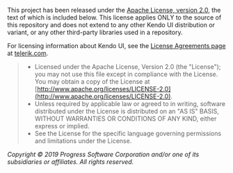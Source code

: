 This project has been released under the [Apache License, version 2.0](http://www.apache.org/licenses/LICENSE-2.0.html), the text of which is included below. This license applies ONLY to the source of this repository and does not extend to any other Kendo UI distribution or variant, or any other third-party libraries used in a repository.

For licensing information about Kendo UI, see the [License Agreements page](https://www.telerik.com/purchase/license-agreements) at [telerik.com](https://www.telerik.com).

> * Licensed under the Apache License, Version 2.0 (the "License"); you may not use this file except in compliance with the License. You may obtain a copy of the License at [http://www.apache.org/licenses/LICENSE-2.0](http://www.apache.org/licenses/LICENSE-2.0).
> * Unless required by applicable law or agreed to in writing, software distributed under the License is distributed on an "AS IS" BASIS, WITHOUT WARRANTIES OR CONDITIONS OF ANY KIND, either express or implied.
> * See the License for the specific language governing permissions and limitations under the License.

*Copyright © 2019 Progress Software Corporation and/or one of its subsidiaries or affiliates. All rights reserved.*
